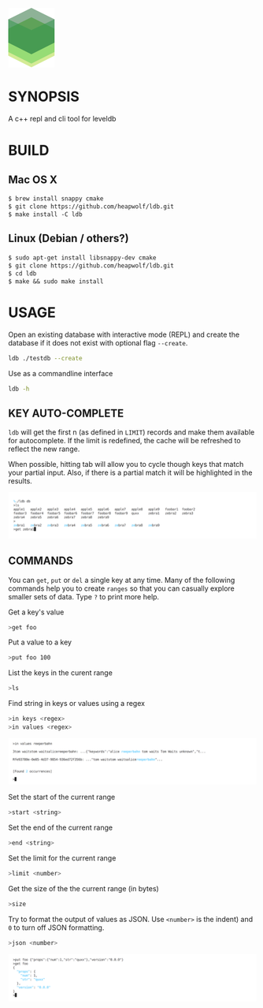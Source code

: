 ![img](/man/logo.png)

# SYNOPSIS
A c++ repl and cli tool for leveldb

# BUILD

## Mac OS X

```cli
$ brew install snappy cmake
$ git clone https://github.com/heapwolf/ldb.git
$ make install -C ldb
```

## Linux (Debian / others?)

```cli
$ sudo apt-get install libsnappy-dev cmake
$ git clone https://github.com/heapwolf/ldb.git
$ cd ldb
$ make && sudo make install
```


# USAGE
Open an existing database with interactive mode (REPL) and create the
database if it does not exist with optional flag `--create`.
```bash
ldb ./testdb --create
```

Use as a commandline interface
```bash
ldb -h
```


## KEY AUTO-COMPLETE
`ldb` will get the first n (as defined in `LIMIT`) records and make them
available for autocomplete. If the limit is redefined, the cache will be
refreshed to reflect the new range.

When possible, hitting tab will allow you to cycle though keys that match
your partial input. Also, if there is a partial match it will be highlighted
in the results.

![img](/man/colors.png)

## COMMANDS
You can `get`, `put` or `del` a single key at any time. Many of the following
commands help you to create `ranges` so that you can casually explore smaller
sets of data. Type `?` to print more help.

Get a key's value
```bash
>get foo
```

Put a value to a key
```bash
>put foo 100
```

List the keys in the curent range
```bash
>ls
```

Find string in keys or values using a regex
```bash
>in keys <regex>
>in values <regex>
```

![img](/man/find.png)

Set the start of the current range
```bash
>start <string>
```

Set the end of the current range
```bash
>end <string>
```

Set the limit for the current range
```bash
>limit <number>
```

Get the size of the the current range (in bytes)
```bash
>size
```

Try to format the output of values as JSON. Use `<number>` is the indent)
and `0` to turn off JSON formatting.

```bash
>json <number>
```

![img](/man/json.png)
